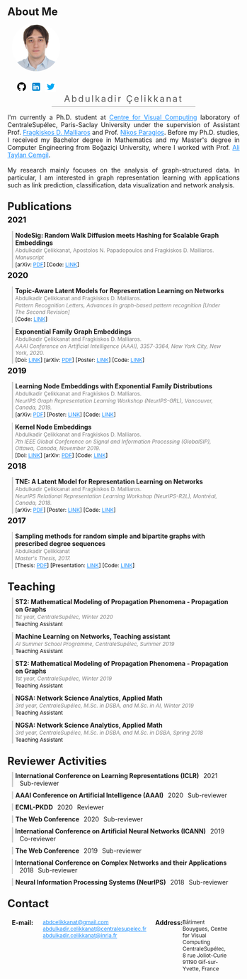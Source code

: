 <style>
body {
font-size:14px;
}
a, a:visited {
color:dodgerblue;
}


.aboutme {
display:block;
width:100%;
float:left;
}
.inside-block {
float:left;
display:inline-block;
}

.section-title {
    float: left;
    width: 100%;
    font-size: 24px;
    font-weight: bold;
    padding: 0px 0px 0px 0px;
}

.article-year {
    float: left;
    width: 100%;
    font-size: 18px;
    padding: 5px 0px 5px 0px;
    margin: 0px;
    color: black;
    font-weight: bold;
}

.article-block, .course-block, .review-block, .contact-block {
display:inline-block; 
display: flex; 
width:100%; 
float:left;
margin: 10px 0px 0px 0px;
padding:0px;
}

.article-left-bar, .course-left-bar, .review-left-bar {
float:left;
display:inline-block; 
width: 3px; 
height:auto; 
background-color: #ccc;
margin-left:10px;
}
.article-inline-title, .course-inline-title {
font-weight: bold; 
margin:1px 0px 1px 0px;
padding: 0px;
}
.article-inline-authors {
color: gray;
font-size:12px;
margin:1px 0px 1px 0px;
}
.article-inline-conference, .course-inline-details {
color: gray; 
font-style: italic;
font-size:12px;
margin:1px 0px 1px 0px;
}
.article-inline-reference, .course-inline-role {
color: black; 
font-size:12px;
margin:1px 0px 1px 0px;
}
.review-inline-title {
font-weight: bold; 
float:left;
}
.review-inline-year {
float:left;
margin-left:10px;
}
.review-inline-role {
float:left;
margin-left:10px;
}

.contact-subblock {
display:flex;
  width: 100%;
  padding: 10px;
}

.contact-title {
width:70px;
font-weight:bold;
float:left;
}
.contact-info {
float:left;
font-size: 12px;
}

</style>
<script src="https://ajax.googleapis.com/ajax/libs/jquery/3.4.1/jquery.min.js"></script>
<script>
$(document).ready(function(){
    $(".article-block").hover(function(){
        $(this).css("background-color", "#fafafa");
        $(this).find(".article-left-bar").css("background-color", "dodgerblue");
    }, function(){
        $(this).css("background-color", "white");
        $(this).find(".article-left-bar").css("background-color", "#ccc");
    });
    
    
    $(".course-block").hover(function(){
        $(this).css("background-color", "#fafafa");
        $(this).find(".course-left-bar").css("background-color", "forestgreen");
    }, function(){
        $(this).css("background-color", "white");
        $(this).find(".course-left-bar").css("background-color", "#ccc");
    });
    
        $(".review-block").hover(function(){
        $(this).css("background-color", "#fafafa");
        $(this).find(".review-left-bar").css("background-color", "darkred");
    }, function(){
        $(this).css("background-color", "white");
        $(this).find(".review-left-bar").css("background-color", "#ccc");
    });
});
</script>


<div class="section-title">About Me</div>

<div class="aboutme">
<div class="inside-block" style="width: 150px">
<img src="assets/abdulkadir_with_shirt.jpg" style=" width: 110px; height: 110px; border-radius: 50%; margin: 10px; object-fit: cover; object-position: center right;">
<div style="margin-top: 10px; display: block; padding-left: 15px;">
<a href="https://github.com/abdcelikkanat/"><img src="assets/icons/icons8-github-48.png" style="height:24px; width:24px; margin-left: 5px;"></a>
<a href="https://www.linkedin.com/in/abdulkadir-%C3%A7elikkanat-65a759104/"><img src="assets/icons/icons8-linkedin-48.png" style="height:24px; width:24px; margin-left: 5px;"></a>
<a href="https://twitter.com/abdcelikkanat"><img src="assets/icons/icons8-twitter-48.png" style="height:24px; width:24px; margin-left: 5px;"></a>
</div>
</div>
<div class="inside-block" style="width: 525px; text-align: center; margin-bottom: 0px; font-size: 20px; letter-spacing: 3px; color:#555;">Abdulkadir Çelikkanat‬</div>
<div class="inside-block" style="width: 325px; background-color: #999999; height: 1px; margin: 5px auto 15px 100px;"></div>
<div class="inside-block" style="width: 525px; text-align: justify;">
I'm currently a Ph.D. student at <a href="http://cvn.centralesupelec.fr/">Centre for Visual Computing</a> laboratory of CentraleSupélec, Paris-Saclay University under the supervision of Assistant Prof. <a href="http://fragkiskos.me/">Fragkiskos D. Malliaros</a> and Prof. <a href="http://vision.mas.ecp.fr/personal.html">Nikos Paragios</a>. Before my Ph.D. studies, I received my Bachelor degree in Mathematics and my Master's degree in Computer Engineering from Boğaziçi University, where I worked with Prof. <a href="https://www.cmpe.boun.edu.tr/~cemgil/">Ali Taylan Cemgil</a>. 
<br><br>
My research mainly focuses on the analysis of graph-structured data. In particular, I am interested in graph representation learning with applications such as link prediction, classification, data visualization and network analysis. 
</div>
</div>





<div class="section-title" style="margin-top: 25px;">Publications</div>

<div class="article-year">2021</div>

<div class="article-block">
    <div class="article-left-bar"></div>
    <div style="float:left; display:inline-block; padding-left: 5px">
        <div class="article-inline-title">NodeSig: Random Walk Diffusion meets Hashing for Scalable Graph Embeddings</div>
        <div class="article-inline-authors">Abdulkadir Çelikkanat, Apostolos N. Papadopoulos and Fragkiskos D. Malliaros.</div>
        <div class="article-inline-conference">Manuscript</div>
        <div class="article-inline-reference">[arXiv: <a href="https://arxiv.org/abs/2010.00261">PDF</a>] [Code: <a href="https://github.com/abdcelikkanat/nodesigfinal/">LINK</a>]</div>
    </div>
</div>

<div class="article-year">2020</div>

<div class="article-block">
    <div class="article-left-bar"></div>
    <div style="float:left; display:inline-block; padding-left: 5px">
        <div class="article-inline-title">Topic-Aware Latent Models for Representation Learning on Networks</div>
        <div class="article-inline-authors">Abdulkadir Çelikkanat and Fragkiskos D. Malliaros.</div>
        <div class="article-inline-conference">Pattern Recognition Letters, Advances in graph-based pattern recognition [Under The Second Revision]</div>
        <div class="article-inline-reference">[Code: <a href="https://abdcelikkanat.github.io/projects/kernelNE/">LINK</a>]</div>
    </div>
</div>

<div class="article-block">
    <div class="article-left-bar"></div>
    <div style="float:left; display:inline-block; padding-left: 5px">
        <div class="article-inline-title">Exponential Family Graph Embeddings</div>
        <div class="article-inline-authors">Abdulkadir Çelikkanat and Fragkiskos D. Malliaros.</div>
        <div class="article-inline-conference">AAAI Conference on Artificial Intelligence (AAAI), 3357-3364, New York City, New York, 2020. </div>
        <div class="article-inline-reference">[Doi: <a href="https://doi.org/10.1609/aaai.v34i04.5737">LINK</a>] [arXiv: <a href="https://arxiv.org/abs/1911.09007">PDF</a>] [Poster: <a href="assets/posters/Exponential_Family_Graph_Embeddings__Poster__AAAI20_.pdf">LINK</a>] [Code: <a href="https://abdcelikkanat.github.io/projects/EFGE/">LINK</a>]</div>
    </div>
</div>

<div class="article-year">2019</div>

<div class="article-block">
    <div class="article-left-bar"></div>
    <div style="float:left; display:inline-block; padding-left: 5px">
        <div class="article-inline-title">Learning Node Embeddings with Exponential Family Distributions</div>
        <div class="article-inline-authors">Abdulkadir Çelikkanat and Fragkiskos D. Malliaros.</div>
        <div class="article-inline-conference">NeurIPS Graph Representation Learning Workshop (NeurIPS-GRL), Vancouver, Canada, 2019.</div>
        <div class="article-inline-reference">[arXiv: <a href="https://arxiv.org/abs/1911.09007">PDF</a>] [Poster: <a href="assets/posters/Kernel_Node_Embeddings_Poster_.pdf">LINK</a>] [Code: <a href="https://abdcelikkanat.github.io/projects/EFGE/">LINK</a>]</div>
    </div>
</div>

<div class="article-block">
    <div class="article-left-bar"></div>
    <div style="float:left; display:inline-block; padding-left: 5px">
        <div class="article-inline-title">Kernel Node Embeddings</div>
        <div class="article-inline-authors">Abdulkadir Çelikkanat and Fragkiskos D. Malliaros.</div>
        <div class="article-inline-conference">7th IEEE Global Conference on Signal and Information Processing (GlobalSIP), Ottawa, Canada, November 2019.</div>
        <div class="article-inline-reference">[Doi: <a href="https://doi.org/10.1109/GlobalSIP45357.2019.8969363">LINK</a>] [arXiv: <a href="https://arxiv.org/abs/1909.03416">PDF</a>] [Code: <a href="https://abdcelikkanat.github.io/projects/kernelNE/">LINK</a>]</div>
    </div>
</div>

<div class="article-year">2018</div>

<div class="article-block">
    <div class="article-left-bar"></div>
    <div style="float:left; display:inline-block; padding-left: 5px">
        <div class="article-inline-title">TNE: A Latent Model for Representation Learning on Networks</div>
        <div class="article-inline-authors">Abdulkadir Çelikkanat and Fragkiskos D. Malliaros.</div>
        <div class="article-inline-conference">NeurIPS Relational Representation Learning Workshop (NeurIPS-R2L), Montréal, Canada, 2018.</div>
        <div class="article-inline-reference">[arXiv: <a href="http://fragkiskos.me/papers/TNE_NeurIPS_R2L_2018.pdf">PDF</a>] [Poster: <a href="assets/posters/NIPS_Workshop_TNE_Poster.pdf">LINK</a>] [Code: <a href="https://abdcelikkanat.github.io/projects/TNE/">LINK</a>]</div>
    </div>
</div>

<div class="article-year">2017</div>

<div class="article-block">
    <div class="article-left-bar"></div>
    <div style="float:left; display:inline-block; padding-left: 5px">
        <div class="article-inline-title">Sampling methods for random simple and bipartite graphs with prescribed degree sequences </div>
        <div class="article-inline-authors">Abdulkadir Çelikkanat</div>
        <div class="article-inline-conference">Master's Thesis, 2017.</div>
        <div class="article-inline-reference">[Thesis: <a href="https://tez.yok.gov.tr/UlusalTezMerkezi/TezGoster?key=vbVkXe1KChYWNElr1MuLZusWwBD6YW1NT8jZCZCOPYKWun1pa2-LirYGE9m9uS7P">PDF</a>] [Presentation: <a href="https://drive.google.com/file/d/0B7PcipLnfc9RUUpoa3k3WnFJRU0/view?usp=sharing">LINK</a>] [Code: <a href="https://github.com/abdcelikkanat/sacorg">LINK</a>]</div>
    </div>
</div>



<br><br>

<div class="section-title" style="margin-top: 25px;">Teaching</div>

<div class="course-block">
    <div class="course-left-bar"></div>
    <div style="float: left; display: inline-block; padding-left: 5px">
        <div class="course-inline-title">ST2: Mathematical Modeling of Propagation Phenomena - Propagation on Graphs</div>
        <div class="course-inline-details">1st year, CentraleSupélec, Winter 2020</div>
        <div class="course-inline-role">Teaching Assistant</div>
    </div>
</div>

<div class="course-block">
    <div class="course-left-bar"></div>
    <div style="float: left; display: inline-block; padding-left: 5px">
        <div class="course-inline-title">Machine Learning on Networks, Teaching assistant</div>
        <div class="course-inline-details">AI Summer School Programme, CentraleSupélec, Summer 2019</div>
        <div class="course-inline-role">Teaching Assistant</div>
    </div>
</div>

<div class="course-block">
    <div class="course-left-bar"></div>
    <div style="float: left; display: inline-block; padding-left: 5px">
        <div class="course-inline-title">ST2: Mathematical Modeling of Propagation Phenomena - Propagation on Graphs</div>
        <div class="course-inline-details">1st year, CentraleSupélec, Winter 2019</div>
        <div class="course-inline-role">Teaching Assistant</div>
    </div>
</div>

<div class="course-block">
    <div class="course-left-bar"></div>
    <div style="float: left; display: inline-block; padding-left: 5px">
        <div class="course-inline-title">NGSA: Network Science Analytics, Applied Math</div>
        <div class="course-inline-details">3rd year, CentraleSupélec, M.Sc. in DSBA, and M.Sc. in AI, Winter 2019</div>
        <div class="course-inline-role">Teaching Assistant</div>
    </div>
</div>

<div class="course-block">
    <div class="course-left-bar"></div>
    <div style="float: left; display: inline-block; padding-left: 5px">
        <div class="course-inline-title">NGSA: Network Science Analytics, Applied Math</div>
        <div class="course-inline-details">3rd year, CentraleSupélec, M.Sc. in DSBA, and M.Sc. in DSBA, Spring 2018</div>
        <div class="course-inline-role">Teaching Assistant</div>
    </div>
</div>

<div class="section-title" style="margin-top: 25px;">Reviewer Activities</div>

<div class="review-block">
    <div class="review-left-bar"></div>
    <div style="float: left; display: inline-block; padding-left: 5px">
        <div class="review-inline-title">International Conference on Learning Representations (ICLR)</div>
        <div class="review-inline-year">2021</div>
        <div class="review-inline-role">Sub-reviewer</div>
    </div>
</div>

<div class="review-block">
    <div class="review-left-bar"></div>
    <div style="float: left; display: inline-block; padding-left: 5px">
        <div class="review-inline-title">AAAI Conference on Artificial Intelligence (AAAI)</div>
        <div class="review-inline-year">2020</div>
        <div class="review-inline-role">Sub-reviewer</div>
    </div>
</div>

<div class="review-block">
    <div class="review-left-bar"></div>
    <div style="float: left; display: inline-block; padding-left: 5px">
        <div class="review-inline-title">ECML-PKDD</div>
        <div class="review-inline-year">2020</div>
        <div class="review-inline-role">Reviewer</div>
    </div>
</div>

<div class="review-block">
    <div class="review-left-bar"></div>
    <div style="float: left; display: inline-block; padding-left: 5px">
        <div class="review-inline-title">The Web Conference</div>
        <div class="review-inline-year">2020</div>
        <div class="review-inline-role">Sub-reviewer</div>
    </div>
</div>

<div class="review-block">
    <div class="review-left-bar"></div>
    <div style="float: left; display: inline-block; padding-left: 5px">
        <div class="review-inline-title">International Conference on Artificial Neural Networks (ICANN)</div>
        <div class="review-inline-year">2019</div>
        <div class="review-inline-role">Co-reviewer</div>
    </div>
</div>

<div class="review-block">
    <div class="review-left-bar"></div>
    <div style="float: left; display: inline-block; padding-left: 5px">
        <div class="review-inline-title">The Web Conference</div>
        <div class="review-inline-year">2019</div>
        <div class="review-inline-role">Sub-reviewer</div>
    </div>
</div>

<div class="review-block">
    <div class="review-left-bar"></div>
    <div style="float: left; display: inline-block; padding-left: 5px">
        <div class="review-inline-title">International Conference on Complex Networks and their Applications</div>
        <div class="review-inline-year">2018</div>
        <div class="review-inline-role">Sub-reviewer</div>
    </div>
</div>

<div class="review-block">
    <div class="review-left-bar"></div>
    <div style="float: left; display: inline-block; padding-left: 5px">
        <div class="review-inline-title">Neural Information Processing Systems (NeurIPS)</div>
        <div class="review-inline-year">2018</div>
        <div class="review-inline-role">Sub-reviewer</div>
    </div>
</div>

<div class="section-title" style="margin-top: 25px;">Contact</div>
<div class="contact-block">
    <div class="contact-subblock">
        <div class="contact-title">E-mail:</div>
        <div class="contact-info"><a href="mailto:abdcelikkanat@gmail.com">abdcelikkanat@gmail.com</a><br><a href="mailto:abdulkadir.celikkanat@centralesupelec.fr">abdulkadir.celikkanat@centralesupelec.fr</a><br><a href="mailto:abdulkadir.celikkanat@centralesupelec.fr">abdulkadir.celikkanat@inria.fr</a></div>
    </div>
    <div class="contact-subblock">
        <div class="contact-title">Address:</div>
        <div class="contact-info">Bâtiment Bouygues, Centre for Visual Computing<br>CentraleSupélec, 8 rue Joliot-Curie<br>91190 Gif-sur-Yvette, France</div>
    </div>
</div>
